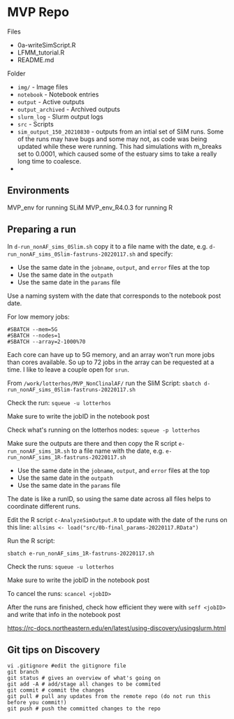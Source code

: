 # MVP Repo

Files
* 0a-writeSimScript.R
* LFMM_tutorial.R
* README.md 

Folder
* `img/` - Image files
* `notebook` - Notebook entries
* `output` - Active outputs
* `output_archived` - Archived outputs 
* `slurm_log` - Slurm output logs
* `src` - Scripts
* `sim_output_150_20210830` - outputs from an intial set of SliM runs. Some of the runs may have bugs and some may not, as code was being updated while these were running. This had simulations with m_breaks set to 0.0001, which caused some of the estuary sims to take a really long time to coalesce.
* 

## Environments
MVP_env for running SLiM
MVP_env_R4.0.3 for running R

## Preparing a run
In `d-run_nonAF_sims_0Slim.sh` copy it to a file name with the date, e.g. `d-run_nonAF_sims_0Slim-fastruns-20220117.sh` and specify:
* Use the same date in the `jobname`, `output`, and `error` files at the top
* Use the same date in the `outpath` 
* Use the same date in the `params` file 


Use a naming system with the date that corresponds to the notebook post date.

For low memory jobs:
```
#SBATCH --mem=5G
#SBATCH --nodes=1
#SBATCH --array=2-1000%70
```
Each core can have up to 5G memory, and an array won't run more jobs than cores available. So up to 72 jobs in the array can be requested at a time. I like to leave a couple open for `srun`.

From `/work/lotterhos/MVP_NonClinalAF/` run the SliM Script: `sbatch d-run_nonAF_sims_0Slim-fastruns-20220117.sh`

Check the run: `squeue -u lotterhos`

Make sure to write the jobID in the notebook post

Check what's running on the lotterhos nodes: `squeue -p lotterhos`

Make sure the outputs are there and then copy the R script `e-run_nonAF_sims_1R.sh` to a file name with the date, e.g. `e-run_nonAF_sims_1R-fastruns-20220117.sh` 
* Use the same date in the `jobname`, `output`, and `error` files at the top
* Use the same date in the `outpath` 
* Use the same date in the `params` file 

The date is like a runID, so using the same date across all files helps to coordinate different runs.

Edit the R script `c-AnalyzeSimOutput.R` to update with the date of the runs on this line:
`allsims <- load("src/0b-final_params-20220117.RData")`

Run the R script:

`sbatch e-run_nonAF_sims_1R-fastruns-20220117.sh`

Check the runs: `squeue -u lotterhos`

Make sure to write the jobID in the notebook post

To cancel the runs: `scancel <jobID>`

After the runs are finished, check how efficient they were with `seff <jobID>` and write that info in the notebook post

https://rc-docs.northeastern.edu/en/latest/using-discovery/usingslurm.html

## Git tips on Discovery

```
vi .gitignore #edit the gitignore file
git branch
git status # gives an overview of what's going on
git add -A # add/stage all changes to be commited
git commit # commit the changes
git pull # pull any updates from the remote repo (do not run this before you commit!)
git push # push the committed changes to the repo
```
